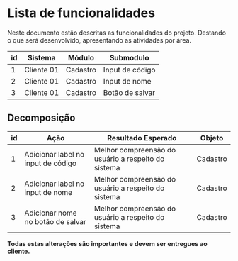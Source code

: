 # Lista de funcionalidades

Neste documento estão descritas as funcionalidades do projeto. Destando o que será desenvolvido, apresentando as atividades por área.

| id | Sistema | Módulo | Submodulo
| -- | -- | -- | -- |
| 1 | Cliente 01 | Cadastro | Input de código
| 2 | Cliente 01 | Cadastro | Input de nome
| 3 | Cliente 01 | Cadastro | Botão de salvar

## Decomposição
| id | Ação | Resultado Esperado | Objeto
| -- | -- | -- | -- |
| 1 | Adicionar label no input de código | Melhor compreensão do usuário a respeito do sistema | Cadastro
| 2 | Adicionar label no input de nome | Melhor compreensão do usuário a respeito do sistema | Cadastro
| 3 | Adicionar nome no botão de salvar | Melhor compreensão do usuário a respeito do sistema | Cadastro


**Todas estas alterações são importantes e devem ser entregues ao cliente.**
